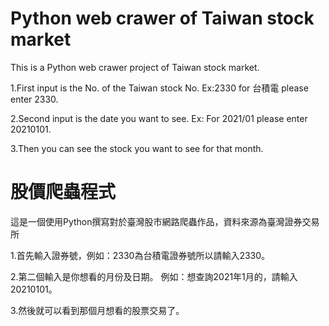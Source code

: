 # Python web crawer of Taiwan stock market 
This is a Python web crawer project of Taiwan stock market.

1.First input is the No. of the Taiwan stock No. Ex:2330 for 台積電 please enter 2330.

2.Second input is the date you want to see. Ex: For 2021/01 please enter 20210101.

3.Then you can see the stock you want to see for that month. 

# 股價爬蟲程式

這是一個使用Python撰寫對於臺灣股市網路爬蟲作品，資料來源為臺灣證券交易所

1.首先輸入證券號，例如：2330為台積電證券號所以請輸入2330。

2.第二個輸入是你想看的月份及日期。 例如：想查詢2021年1月的，請輸入 20210101。

3.然後就可以看到那個月想看的股票交易了。

